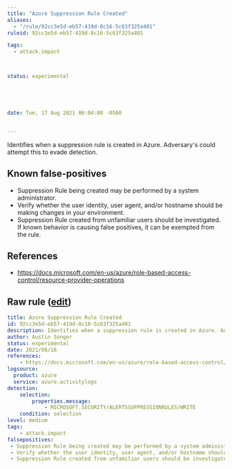 ```yaml
---
title: "Azure Suppression Rule Created"
aliases:
  - "/rule/92cc3e5d-eb57-419d-8c16-5c63f325a401"
ruleid: 92cc3e5d-eb57-419d-8c16-5c63f325a401

tags:
  - attack.impact



status: experimental





date: Tue, 17 Aug 2021 00:04:00 -0500


---
```


Identifies when a suppression rule is created in Azure. Adversary's could attempt this to evade detection.

<!--more-->


## Known false-positives

* Suppression Rule being created may be performed by a system administrator.
* Verify whether the user identity, user agent, and/or hostname should be making changes in your environment.
* Suppression Rule created from unfamiliar users should be investigated. If known behavior is causing false positives, it can be exempted from the rule.



## References

* https://docs.microsoft.com/en-us/azure/role-based-access-control/resource-provider-operations


## Raw rule ([edit](https://github.com/SigmaHQ/sigma/edit/master/rules/cloud/azure/azure_suppression_rule_created.yml))
```yaml
title: Azure Suppression Rule Created
id: 92cc3e5d-eb57-419d-8c16-5c63f325a401
description: Identifies when a suppression rule is created in Azure. Adversary's could attempt this to evade detection.
author: Austin Songer
status: experimental
date: 2021/08/16
references:
    - https://docs.microsoft.com/en-us/azure/role-based-access-control/resource-provider-operations
logsource:
  product: azure
  service: azure.activitylogs
detection:
    selection:
        properties.message: 
            - MICROSOFT.SECURITY/ALERTSSUPPRESSIONRULES/WRITE
    condition: selection
level: medium
tags:
    - attack.impact
falsepositives:
 - Suppression Rule being created may be performed by a system administrator. 
 - Verify whether the user identity, user agent, and/or hostname should be making changes in your environment. 
 - Suppression Rule created from unfamiliar users should be investigated. If known behavior is causing false positives, it can be exempted from the rule.

```
